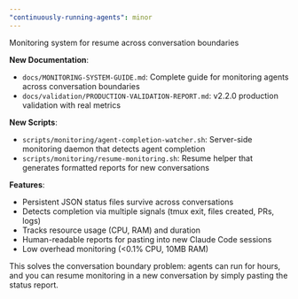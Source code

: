 ```yaml
---
"continuously-running-agents": minor
---
```


Monitoring system for resume across conversation boundaries

**New Documentation**:
- `docs/MONITORING-SYSTEM-GUIDE.md`: Complete guide for monitoring agents across conversation boundaries
- `docs/validation/PRODUCTION-VALIDATION-REPORT.md`: v2.2.0 production validation with real metrics

**New Scripts**:
- `scripts/monitoring/agent-completion-watcher.sh`: Server-side monitoring daemon that detects agent completion
- `scripts/monitoring/resume-monitoring.sh`: Resume helper that generates formatted reports for new conversations

**Features**:
- Persistent JSON status files survive across conversations
- Detects completion via multiple signals (tmux exit, files created, PRs, logs)
- Tracks resource usage (CPU, RAM) and duration
- Human-readable reports for pasting into new Claude Code sessions
- Low overhead monitoring (<0.1% CPU, 10MB RAM)

This solves the conversation boundary problem: agents can run for hours, and you can resume monitoring in a new conversation by simply pasting the status report.
